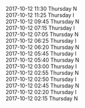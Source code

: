 2017-10-12 11:30 Thursday  N  
2017-10-12 11:25 Thursday  I  
2017-10-12 09:45 Thursday  N  
2017-10-12 07:15 Thursday  I  
2017-10-12 07:05 Thursday  N  
2017-10-12 06:25 Thursday  I  
2017-10-12 06:20 Thursday  N  
2017-10-12 05:45 Thursday  I  
2017-10-12 05:40 Thursday  N  
2017-10-12 03:00 Thursday  I  
2017-10-12 02:55 Thursday  N  
2017-10-12 02:50 Thursday  I  
2017-10-12 02:45 Thursday  N  
2017-10-12 02:20 Thursday  I  
2017-10-12 02:15 Thursday  N  
